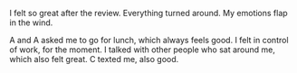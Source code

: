 I felt so great after the review. Everything turned around. My emotions flap in the wind.

A and A asked me to go for lunch, which always feels good. I felt in control of work, for the moment. I talked with other people who sat around me, which also felt great. C texted me, also good.

